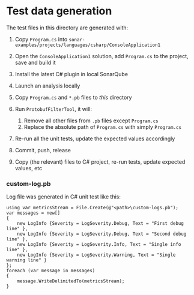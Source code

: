Test data generation
====================

The test files in this directory are generated with:

1. Copy `Program.cs` into `sonar-examples/projects/languages/csharp/ConsoleApplication1`

2. Open the `ConsoleApplication1` solution, add `Program.cs` to the project, save and build it

3. Install the latest C# plugin in local SonarQube

4. Launch an analysis locally

5. Copy `Program.cs` and `*.pb` files to *this* directory

6. Run `ProtobufFilterTool`, it will:
    1. Remove all other files from `.pb` files except `Program.cs`
    2. Replace the absolute path of `Program.cs` with simply `Program.cs`

7. Re-run all the unit tests, update the expected values accordingly

8. Commit, push, release

9. Copy (the relevant) files to C# project, re-run tests, update expected values, etc

### custom-log.pb

Log file was generated in C# unit test like this:

```
using var metricsStream = File.Create(@"<path>\custom-logs.pb");
var messages = new[]
{
    new LogInfo {Severity = LogSeverity.Debug, Text = "First debug line" },
    new LogInfo {Severity = LogSeverity.Debug, Text = "Second debug line" },
    new LogInfo {Severity = LogSeverity.Info, Text = "Single info line" },
    new LogInfo {Severity = LogSeverity.Warning, Text = "Single warning line" }
};
foreach (var message in messages)
{
    message.WriteDelimitedTo(metricsStream);
}
```
